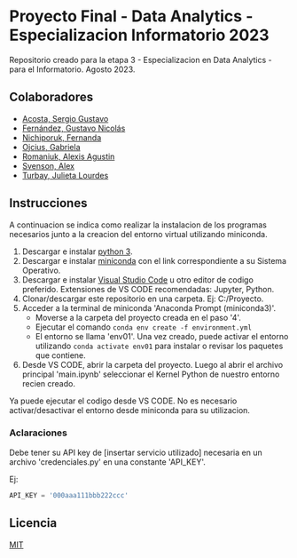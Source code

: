 # Proyecto Final - Data Analytics - Especializacion Informatorio 2023
Repositorio creado para la etapa 3 - Especializacion en Data Analytics - para el Informatorio. Agosto 2023.

## Colaboradores
* [Acosta, Sergio Gustavo](https://github.com/sergioacos)
* [Fernández, Gustavo Nicolás](https://github.com/Gu57avo)
* [Nichiporuk, Fernanda](https://github.com/FernandaNichiporuk)
* [Ojcius, Gabriela](https://github.com/GabrielaOjcius/GabrielaOjcius)
* [Romaniuk, Alexis Agustin](https://github.com/AlexisRmnk)
* [Svenson, Alex](https://github.com/Alexsvn1)
* [Turbay, Julieta Lourdes](https://github.com/juliturbay)

## Instrucciones 
A continuacion se indica como realizar la instalacion de los programas necesarios junto a la creacion del entorno virtual utilizando miniconda.
1. Descargar e instalar [python 3](https://www.python.org/downloads/).
2. Descargar e instalar [miniconda](https://docs.conda.io/en/latest/miniconda.html#latest-miniconda-installer-links) con el link correspondiente a su Sistema Operativo.
3. Descargar e instalar [Visual Studio Code](https://code.visualstudio.com/download) u otro editor de codigo preferido. Extensiones de VS CODE recomendadas: Jupyter, Python.
4. Clonar/descargar este repositorio en una carpeta. Ej: C:/Proyecto.
5. Acceder a la terminal de miniconda 'Anaconda Prompt (miniconda3)'.
	* Moverse a la carpeta del proyecto creada en el paso '4'.
	* Ejecutar el comando `conda env create -f environment.yml`
	* El entorno se llama 'env01'. Una vez creado, puede activar el entorno utilizando `conda activate env01` para instalar o revisar los paquetes que contiene. 
6. Desde VS CODE, abrir la carpeta del proyecto. Luego al abrir el archivo principal 'main.ipynb' seleccionar el Kernel Python de nuestro entorno recien creado.

Ya puede ejecutar el codigo desde VS CODE. No es necesario activar/desactivar el entorno desde miniconda para su utilizacion.

### Aclaraciones
Debe tener su API key de [insertar servicio utilizado] necesaria en un archivo 'credenciales.py' en una constante 'API_KEY'.

Ej:
```python
API_KEY = '000aaa111bbb222ccc'
```

## Licencia
[MIT](https://choosealicense.com/licenses/mit/)
